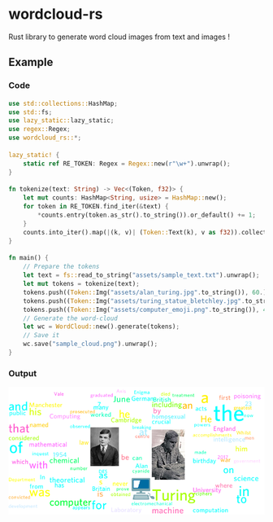 # wordcloud-rs
Rust library to generate word cloud images from text and images !

## Example 
### Code
```rs
use std::collections::HashMap;
use std::fs;
use lazy_static::lazy_static;
use regex::Regex;
use wordcloud_rs::*;

lazy_static! {
    static ref RE_TOKEN: Regex = Regex::new(r"\w+").unwrap();
}

fn tokenize(text: String) -> Vec<(Token, f32)> {
    let mut counts: HashMap<String, usize> = HashMap::new();
    for token in RE_TOKEN.find_iter(&text) {
        *counts.entry(token.as_str().to_string()).or_default() += 1;
    }
    counts.into_iter().map(|(k, v)| (Token::Text(k), v as f32)).collect()
}

fn main() {
    // Prepare the tokens
    let text = fs::read_to_string("assets/sample_text.txt").unwrap();
    let mut tokens = tokenize(text);
    tokens.push((Token::Img("assets/alan_turing.jpg".to_string()), 60.));
    tokens.push((Token::Img("assets/turing_statue_bletchley.jpg".to_string()), 80.));
    tokens.push((Token::Img("assets/computer_emoji.png".to_string()), 40.));
    // Generate the word-cloud
    let wc = WordCloud::new().generate(tokens);
    // Save it
    wc.save("sample_cloud.png").unwrap();
}
```
### Output
![word_cloud_demo](https://github.com/Inspirateur/wordcloud-rs/blob/main/sample_cloud.png)
